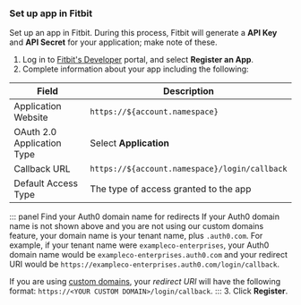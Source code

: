 ### Set up app in Fitbit
Set up an app in Fitbit. During this process, Fitbit will generate a **API Key** and **API Secret** for your application; make note of these.
1. Log in to [Fitbit's Developer](https://dev.fitbit.com) portal, and select **Register an App**.
2. Complete information about your app including the following:

| Field  | Description |
| - | - |
| Application Website | `https://${account.namespace}` |
| OAuth 2.0 Application Type | Select **Application** |
| Callback URL | `https://${account.namespace}/login/callback` |
| Default Access Type | The type of access granted to the app |

::: panel Find your Auth0 domain name for redirects
If your Auth0 domain name is not shown above and you are not using our custom domains feature, your domain name is your tenant name, plus `.auth0.com`. For example, if your tenant name were `exampleco-enterprises`, your Auth0 domain name would be `exampleco-enterprises.auth0.com` and your redirect URI would be `https://exampleco-enterprises.auth0.com/login/callback`.

If you are using [custom domains](/custom-domains), your <dfn data-key="callback">redirect URI</dfn> will have the following format: `https://<YOUR CUSTOM DOMAIN>/login/callback`.
:::
3. Click **Register**.
